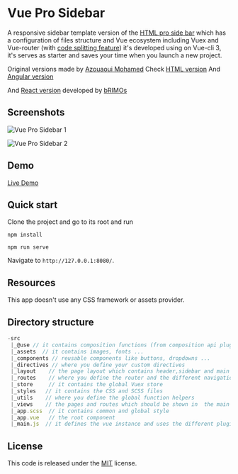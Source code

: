 # Vue Pro Sidebar

A responsive sidebar template version of the [HTML pro side bar](https://github.com/azouaoui-med/pro-sidebar-template)
which has a configuration of files structure and Vue ecosystem including Vuex and Vue-router (with [code splitting feature](https://webpack.js.org/guides/code-splitting-async/))
it's developed using on Vue-cli 3, it's serves as starter and saves your time when you launch a new project.

Original versions made by [Azouaoui Mohamed](https://github.com/azouaoui-med/)
Check [HTML version](https://github.com/azouaoui-med/pro-sidebar-template)
And [Angular version](https://github.com/azouaoui-med/angular-pro-sidebar)

And [React version](https://github.com/bRIMOs/react-pro-sidebar/) developed by [bRIMOs](https://github.com/bRIMOs/)

## Screenshots

![Vue Pro Sidebar 1](https://i.imgur.com/sTXOnj2.png)

![Vue Pro Sidebar 2](https://i.imgur.com/G1QaTSy.png)

## Demo

[Live Demo](http://boussadjra.github.io/vue-pro-sidebar)

## Quick start

Clone the project and go to its root and run

```
npm install

npm run serve
```

Navigate to `http://127.0.0.1:8080/`.

## Resources

This app doesn't use any CSS framework or assets provider.

## Directory structure

```js
-src
 |_@use // it contains composition functions (from composition api plugin)
 |_assets  // it contains images, fonts ...
 |_components // reusable components like buttons, dropdowns ...
 |_directives // where you define your custom directives
 |_layout    // the page layout which contains header,sidebar and main content
 |_routes    // where you define the router and the different navigation routes
 |_store     // it contains the global Vuex store
 |_styles   // it contains the CSS and SCSS files
 |_utils    // where you define the global function helpers
 |_views    // the pages and routes which should be shown in  the main content
 |_app.scss  // it contains common and global style
 |_app.vue   // the root component
 |_main.js  // it defines the vue instance and uses the different plugin 

```

## License

This code is released under the [MIT]() license.
